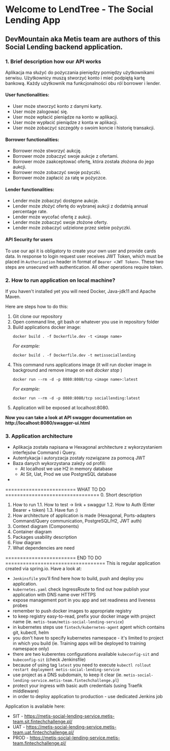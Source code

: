 # Welcome to LendTree - The Social Lending App
## DevMountain aka Metis team are authors of this Social Lending backend application.

### 1. Brief description how our API works
Aplikacja ma służyć do pożyczania pieniędzy pomiędzy użytkownikami serwisu.
Użytkownicy muszą stworzyć konto i mieć podpiętą kartę bankową. Każdy użytkownik ma
funkcjonalności obu ról borrower i lender.

#### User functionalities:
* User może stworzyć konto z danymi karty.
* User może zalogować się.
* User może wpłacić pieniądze na konto w aplikacji.
* User może wypłacić pieniądze z konta w aplikacji.
* User może zobaczyć szczegóły o swoim koncie i historię transakcji.

#### Borrower functionalities:
* Borrower może stworzyć aukcję.
* Borrower może zobaczyć swoje aukcje z ofertami.
* Borrower może zaakceptować ofertę, która została złożona do jego aukcji.
* Borrower może zobaczyć swoje pożyczki.
* Borrower może zapłacić za ratę w pożyczce.

#### Lender functionalities:
* Lender może zobaczyć dostępne aukcje.
* Lender może złożyć ofertę do wybranej aukcji z dodatnią annual percentage rate.
* Lender może wycofać ofertę z aukcji.
* Lender może zobaczyć swoje złożone oferty.
* Lender może zobaczyć udzielone przez siebie pożyczki.

#### API Security for users
To use our api it is obligatory to create your own user and provide cards data.
In response to login request user receives JWT Token, which must be placed in ``Authorization``
header in format of ``Bearer <JWT Token>``.
These two steps are unsecured with authentication. All other operations require token.

### 2. How to run application on local machine?
If you haven't installed yet you will need Docker, Java-jdk11 and Apache Maven.

Here are steps how to do this:
1. Git clone our repository
2. Open command line, git bash or whatever you use in repository folder
3. Build applications docker image:
    ```
    docker build . -f Dockerfile.dev -t <image name>
    ```
    *For example:*
    ```
    docker build . -f Dockerfile.dev -t metissociallending
    ```
4. This command runs applications image (it will run docker image in background and remove image on exit *docker stop <container ID>*)
    ```
    docker run --rm -d -p 8080:8080/tcp <image name>:latest
    ```
    *For example:*
    ```
    docker run --rm -d -p 8080:8080/tcp sociallending:latest
    ```
5. Application will be exposed at localhost:8080.

**Now you can take a look at API swagger documentation on http://localhost:8080/swagger-ui.html**

### 3. Application architecture
* Aplikacja została napisana w Hexagonal architecture z wykorzystaniem interfejsów Command i Query.
* Autentykacja i autoryzacja zostały rozwiązane za pomocą JWT
* Baza danych wykorzystana zależy od profili:
	* At localhost we use H2 in memory database
  	* At Sit, Uat, Prod we use PostgreSQL database
* 
  
 ======================== WHAT TO DO ================================
 0. Short description
 1. How to run
 1.1. How to test -> link + swaggur
 1.2. How to Auth (Enter Bearer + token)
 1.3. Have fun :)
 2. How architecture of application is made (Hexagonal, Ports-adapters Command/Query communication, PostgreSQL/H2, JWT auth)
 3. Context diagram (Components)
 4. Container diagram <Optional>
 5. Packages usability description
 6. Flow diagram
 7. What dependencies are need

======================== END TO DO ==================================
This is regular application created via spring.io. Have a look at:
* `Jenkinsfile` you'll find here how to build, push and deploy you application.
* `kubernetes.yaml` check IngressRoute to find out how publish your application with DNS name over HTTPS
* expose management port in you app and set readiness and liveness probes
* remember to push docker images to appropriate registry
* to keep registry easy-to-read, prefix your docker image with project name (ie. `metis-team/metis-social-lending-service`)
* in kubernetes steps use `fintech/kubernetes-agent` agent which contains git, kubectl, helm
* you don't have to specify kubernetes namespace - it's limited to project in which you build (ie. Training apps will be deployed to training namespace only)
* there are two kuberentes configurations available `kubeconfig-sit` and `kubeconfig-sit` (check Jenkinsfile)
* because of using tag `latest` you need to execute `kubectl rollout restart deployment metis-social-lending-service`
* use project as a DNS subdomain, to keep it clear (ie. `metis-social-lending-service.metis-team.fintechchallenge.pl`)
* protect your ingress with basic auth credentials (using Traefik middleware)
* in order to deploy application to production - use dedicated Jenkins job

Application is available here:
* SIT - https://metis-social-lending-service.metis-team.sit.fintechchallenge.pl/
* UAT - https://metis-social-lending-service.metis-team.uat.fintechchallenge.pl/
* PROD - https://metis-social-lending-service.metis-team.fintechchallenge.pl/
